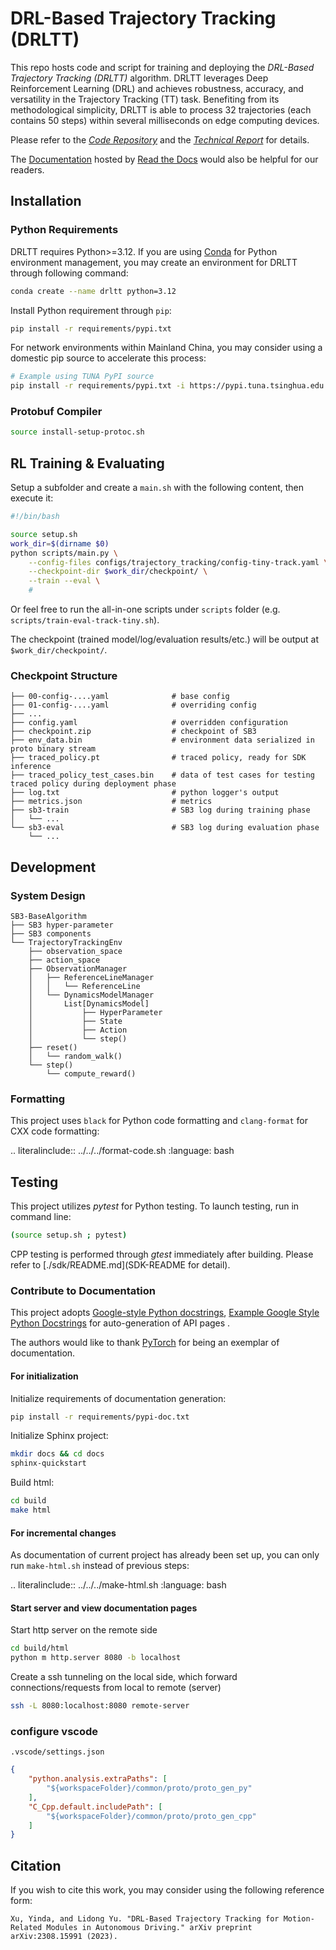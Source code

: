 # DRL-Based Trajectory Tracking (DRLTT)

This repo hosts code and script for training and deploying the *DRL-Based Trajectory Tracking (DRLTT)*  algorithm. DRLTT leverages Deep Reinforcement Learning (DRL) and achieves robustness, accuracy, and versatility in the Trajectory Tracking (TT) task. Benefiting from its methodological simplicity, DRLTT is able to process 32 trajectories (each contains 50 steps) within several milliseconds on edge computing devices.

Please refer to the [*Code Repository*](https://github.com/MARMOTatZJU/drl-based-trajectory-tracking/) and the [*Technical Report*](https://arxiv.org/abs/2308.15991) for details.

The [Documentation](https://drl-based-trajectory-tracking.readthedocs.io/) hosted by [Read the Docs](https://readthedocs.org/) would also be helpful for our readers.

## Installation


### Python Requirements

DRLTT requires Python>=3.12. If you are using [Conda](https://www.anaconda.com/) for Python environment management, you may create an environment for DRLTT through following command:

```bash
conda create --name drltt python=3.12
```

Install Python requirement through `pip`:

```bash
pip install -r requirements/pypi.txt
```

For network environments within Mainland China, you may consider using a domestic pip source to accelerate this process:

```bash
# Example using TUNA PyPI source
pip install -r requirements/pypi.txt -i https://pypi.tuna.tsinghua.edu.cn/simple
```

### Protobuf Compiler

```bash
source install-setup-protoc.sh
```

## RL Training & Evaluating

Setup a subfolder and create a `main.sh` with the following content, then execute it:

```bash
#!/bin/bash

source setup.sh
work_dir=$(dirname $0)
python scripts/main.py \
    --config-files configs/trajectory_tracking/config-tiny-track.yaml \
    --checkpoint-dir $work_dir/checkpoint/ \
    --train --eval \
    #
```

Or feel free to run the all-in-one scripts under `scripts` folder (e.g. `scripts/train-eval-track-tiny.sh`).

The checkpoint (trained model/log/evaluation results/etc.) will be output at `$work_dir/checkpoint/`.

### Checkpoint Structure

```text
├── 00-config-....yaml              # base config
├── 01-config-....yaml              # overriding config
├── ...
├── config.yaml                     # overridden configuration
├── checkpoint.zip                  # checkpoint of SB3
├── env_data.bin                    # environment data serialized in proto binary stream
├── traced_policy.pt                # traced policy, ready for SDK inference
├── traced_policy_test_cases.bin    # data of test cases for testing traced policy during deployment phase
├── log.txt                         # python logger's output
├── metrics.json                    # metrics
├── sb3-train                       # SB3 log during training phase
│   └── ...
└── sb3-eval                        # SB3 log during evaluation phase
    └── ...
```


## Development

### System Design

```text
SB3-BaseAlgorithm
├── SB3 hyper-parameter
├── SB3 components
└── TrajectoryTrackingEnv
    ├── observation_space
    ├── action_space
    ├── ObservationManager
    │   ├── ReferenceLineManager
    │   │   └── ReferenceLine
    │   └── DynamicsModelManager
    │       List[DynamicsModel]
    │           ├── HyperParameter
    │           ├── State
    │           ├── Action
    │           └── step()
    ├── reset()
    │   └── random_walk()
    └── step()
        └── compute_reward()
```

### Formatting

This project uses `black` for Python code formatting and `clang-format` for CXX code formatting:

.. literalinclude:: ../../../format-code.sh
  :language: bash

## Testing

This project utilizes *pytest* for Python testing. To launch testing, run in command line:

```bash
(source setup.sh ; pytest)
```

CPP testing is performed through *gtest* immediately after building. Please refer to [./sdk/README.md](SDK-README for detail).


### Contribute to Documentation

This project adopts [Google-style Python docstrings](https://google.github.io/styleguide/pyguide.html), [Example Google Style Python Docstrings](https://sphinxcontrib-napoleon.readthedocs.io/en/latest/example_google.html) for auto-generation of API pages .

The authors would like to thank [PyTorch](https://pytorch.org/docs/stable/index.html) for being an exemplar of documentation.

#### For initialization

Initialize requirements of documentation generation:

```bash
pip install -r requirements/pypi-doc.txt
```

Initialize Sphinx project:

```bash
mkdir docs && cd docs
sphinx-quickstart
```

Build html:

```bash
cd build
make html
```

#### For incremental changes

As documentation of current project has already been set up, you can only run `make-html.sh` instead of previous steps:

.. literalinclude:: ../../../make-html.sh
  :language: bash


#### Start server and view documentation pages

Start http server on the remote side

```bash
cd build/html
python m http.server 8080 -b localhost
```

Create a ssh tunneling on the local side, which forward connections/requests from local to remote (server)

```bash
ssh -L 8080:localhost:8080 remote-server
```



### configure vscode

`.vscode/settings.json`

```json
{
    "python.analysis.extraPaths": [
        "${workspaceFolder}/common/proto/proto_gen_py"
    ],
    "C_Cpp.default.includePath": [
        "${workspaceFolder}/common/proto/proto_gen_cpp"
    ]
}

```

## Citation

If you wish to cite this work, you may consider using the following reference form:

```
Xu, Yinda, and Lidong Yu. "DRL-Based Trajectory Tracking for Motion-Related Modules in Autonomous Driving." arXiv preprint arXiv:2308.15991 (2023).
```
